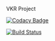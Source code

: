 VKR Project

[![Codacy Badge](https://app.codacy.com/project/badge/Grade/1a7d44d7d98e444d8f17a0eaf01cc22a)](https://www.codacy.com/gh/i-motov/vkr/dashboard?utm_source=github.com&amp;utm_medium=referral&amp;utm_content=i-motov/vkr&amp;utm_campaign=Badge_Grade)

[![Build Status](https://travis-ci.com/i-motov/vkr.svg?branch=master)](https://travis-ci.com/i-motov/vkr)

